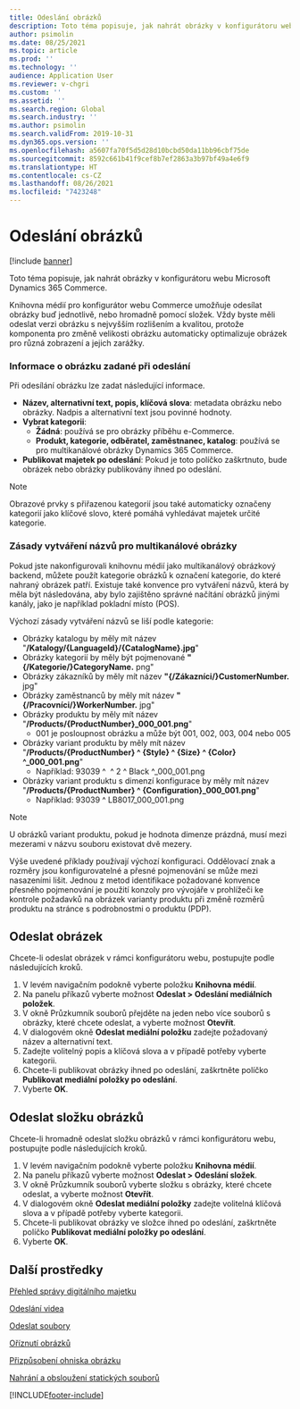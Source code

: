 ```yaml
---
title: Odeslání obrázků
description: Toto téma popisuje, jak nahrát obrázky v konfigurátoru webu Microsoft Dynamics 365 Commerce.
author: psimolin
ms.date: 08/25/2021
ms.topic: article
ms.prod: ''
ms.technology: ''
audience: Application User
ms.reviewer: v-chgri
ms.custom: ''
ms.assetid: ''
ms.search.region: Global
ms.search.industry: ''
ms.author: psimolin
ms.search.validFrom: 2019-10-31
ms.dyn365.ops.version: ''
ms.openlocfilehash: a5607fa70f5d5d28d10bcbd50da11bb96cbf75de
ms.sourcegitcommit: 8592c661b41f9cef8b7ef2863a3b97bf49a4e6f9
ms.translationtype: HT
ms.contentlocale: cs-CZ
ms.lasthandoff: 08/26/2021
ms.locfileid: "7423248"
---
```

# <a name="upload-images"></a>Odeslání obrázků

[!include [banner](includes/banner.md)]

Toto téma popisuje, jak nahrát obrázky v konfigurátoru webu Microsoft Dynamics 365 Commerce.

Knihovna médií pro konfigurátor webu Commerce umožňuje odesílat obrázky buď jednotlivě, nebo hromadně pomocí složek. Vždy byste měli odeslat verzi obrázku s nejvyšším rozlišením a kvalitou, protože komponenta pro změně velikosti obrázku automaticky optimalizuje obrázek pro různá zobrazení a jejich zarážky.

### <a name="image-information-specified-during-upload"></a>Informace o obrázku zadané při odeslání

Při odesílání obrázku lze zadat následující informace.

- **Název, alternativní text, popis, klíčová slova**: metadata obrázku nebo obrázky. Nadpis a alternativní text jsou povinné hodnoty.
- **Vybrat kategorii**:
    - **Žádná**: používá se pro obrázky příběhu e-Commerce.
    - **Produkt, kategorie, odběratel, zaměstnanec, katalog**: používá se pro multikanálové obrázky Dynamics 365 Commerce.
- **Publikovat majetek po odeslání**: Pokud je toto políčko zaškrtnuto, bude obrázek nebo obrázky publikovány ihned po odeslání.

> [!NOTE]
> Obrazové prvky s přiřazenou kategorií jsou také automaticky označeny kategorií jako klíčové slovo, které pomáhá vyhledávat majetek určité kategorie.

### <a name="naming-conventions-for-omni-channel-images"></a>Zásady vytváření názvů pro multikanálové obrázky 

Pokud jste nakonfigurovali knihovnu médií jako multikanálový obrázkový backend, můžete použít kategorie obrázků k označení kategorie, do které nahraný obrázek patří. Existuje také konvence pro vytváření názvů, která by měla být následována, aby bylo zajištěno správné načítání obrázků jinými kanály, jako je například pokladní místo (POS).

Výchozí zásady vytváření názvů se liší podle kategorie:
- Obrázky katalogu by měly mít název "**/Katalogy/\{LanguageId\}/\{CatalogName\}.jpg**"
- Obrázky kategorií by měly být pojmenované **"\{/Kategorie/\}CategoryName.** png"
- Obrázky zákazníků by měly mít název **"\{/Zákazníci/\}CustomerNumber.** jpg"
- Obrázky zaměstnanců by měly mít název **"\{/Pracovníci/\}WorkerNumber.** jpg"
- Obrázky produktu by měly mít název "**/Products/\{ProductNumber\}\_000_001.png**"
    - 001 je posloupnost obrázku a může být 001, 002, 003, 004 nebo 005
- Obrázky variant produktu by měly mít název "**/Products/\{ProductNumber\} \^ \{Style\} \^ \{Size\} \^ \{Color\} \^\_000_001.png**"
    - Například: 93039 \^ &nbsp;\^ 2 \^ Black \^\_000_001.png
- Obrázky variant produktu s dimenzí konfigurace by měly mít název "**/Products/\{ProductNumber\} \^ \{Configuration\}\_000_001.png**"
    - Například: 93039 \^ LB8017_000_001.png

> [!NOTE]
> U obrázků variant produktu, pokud je hodnota dimenze prázdná, musí mezi mezerami v názvu souboru existovat dvě mezery.

Výše uvedené příklady používají výchozí konfiguraci. Oddělovací znak a rozměry jsou konfigurovatelné a přesné pojmenování se může mezi nasazeními lišit. Jednou z metod identifikace požadované konvence přesného pojmenování je použití konzoly pro vývojáře v prohlížeči ke kontrole požadavků na obrázek varianty produktu při změně rozměrů produktu na stránce s podrobnostmi o produktu (PDP).

## <a name="upload-an-image"></a>Odeslat obrázek

Chcete-li odeslat obrázek v rámci konfigurátoru webu, postupujte podle následujících kroků.

1. V levém navigačním podokně vyberte položku **Knihovna médií**.
1. Na panelu příkazů vyberte možnost **Odeslat \> Odeslání mediálních položek**.
1. V okně Průzkumník souborů přejděte na jeden nebo více souborů s obrázky, které chcete odeslat, a vyberte možnost **Otevřít**.
1. V dialogovém okně **Odeslat mediální položku** zadejte požadovaný název a alternativní text.
1. Zadejte volitelný popis a klíčová slova a v případě potřeby vyberte kategorii. 
1. Chcete-li publikovat obrázky ihned po odeslání, zaškrtněte políčko **Publikovat mediální položky po odeslání**.
1. Vyberte **OK**.

## <a name="upload-a-folder-of-images"></a>Odeslat složku obrázků

Chcete-li hromadně odeslat složku obrázků v rámci konfigurátoru webu, postupujte podle následujících kroků.

1. V levém navigačním podokně vyberte položku **Knihovna médií**.
1. Na panelu příkazů vyberte možnost **Odeslat \> Odeslání složek**.
1. V okně Průzkumník souborů vyberte složku s obrázky, které chcete odeslat, a vyberte možnost **Otevřít**.
1. V dialogovém okně **Odeslat mediální položky** zadejte volitelná klíčová slova a v případě potřeby vyberte kategorii. 
1. Chcete-li publikovat obrázky ve složce ihned po odeslání, zaškrtněte políčko **Publikovat mediální položky po odeslání**.
1. Vyberte **OK**.

## <a name="additional-resources"></a>Další prostředky

[Přehled správy digitálního majetku](dam-overview.md)

[Odeslání videa](dam-upload-video.md)

[Odeslat soubory](dam-upload-files.md)

[Oříznutí obrázků](dam-crop-images.md)

[Přizpůsobení ohniska obrázku](dam-custom-focal-point.md)

[Nahrání a obsloužení statických souborů](upload-serve-static-files.md)


[!INCLUDE[footer-include](../includes/footer-banner.md)]
